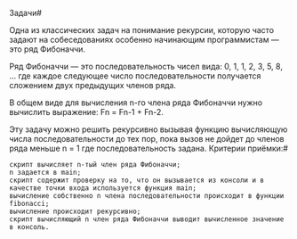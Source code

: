 Задачи#

Одна из классических задач на понимание рекурсии, которую часто задают на собеседованиях особенно начинающим программистам — это ряд Фибоначчи.

Ряд Фибоначчи — это последовательность чисел вида: 0, 1, 1, 2, 3, 5, 8, ... где каждое следующее число последовательности получается сложением двух предыдущих членов ряда.

В общем виде для вычисления n-го члена ряда Фибоначчи нужно вычислить выражение: Fn = Fn-1 + Fn-2.

Эту задачу можно решить рекурсивно вызывая функцию вычисляющую числа последовательности до тех пор, пока вызов не дойдет до членов ряда меньше n = 1 где последовательность задана.
Критерии приёмки:#

    скрипт вычисляет n-тый член ряда Фибоначчи;
    n задается в main;
    скрипт содержит проверку на то, что он вызывается из консоли и в качестве точки входа используется функция main;
    вычисление собственно n члена последовательности происходит в функции fibonacci;
    вычисление происходит рекурсивно;
    скрипт вычисляющий n член ряда Фибоначчи выводит вычисленное значение в консоль.
